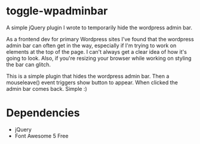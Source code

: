 # toggle-wpadminbar
A simple jQuery plugin I wrote to temporarily hide the wordpress admin bar. 

As a frontend dev for primary Wordpress sites I've found that the wordpress admin bar can often get in the way, especially if I'm trying to work on elements at the top of the page. I can't always get a clear idea of how it's going to look. Also, if you're resizing your browser while working on styling the bar can glitch. 

This is a simple plugin that hides the wordpress admin bar. Then a mouseleave() event triggers show button to appear. When clicked the admin bar comes back. Simple :)

# Dependencies
- jQuery
- Font Awesome 5 Free
